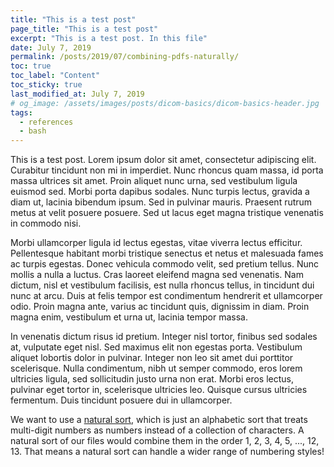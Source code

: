 ```yaml
---
title: "This is a test post"
page_title: "This is a test post"
excerpt: "This is a test post. In this file"
date: July 7, 2019
permalink: /posts/2019/07/combining-pdfs-naturally/
toc: true
toc_label: "Content"
toc_sticky: true
last_modified_at: July 7, 2019
# og_image: /assets/images/posts/dicom-basics/dicom-basics-header.jpg
tags:
  - references
  - bash
---
```


This is a test post. Lorem ipsum dolor sit amet, consectetur adipiscing elit. Curabitur tincidunt non mi in imperdiet. Nunc rhoncus quam massa, id porta massa ultrices sit amet. Proin aliquet nunc urna, sed vestibulum ligula euismod sed. Morbi porta dapibus sodales. Nunc turpis lectus, gravida a diam ut, lacinia bibendum ipsum. Sed in pulvinar mauris. Praesent rutrum metus at velit posuere posuere. Sed ut lacus eget magna tristique venenatis in commodo nisi.

<!--more-->
Morbi ullamcorper ligula id lectus egestas, vitae viverra lectus efficitur. Pellentesque habitant morbi tristique senectus et netus et malesuada fames ac turpis egestas. Donec vehicula commodo velit, sed pretium tellus. Nunc mollis a nulla a luctus. Cras laoreet eleifend magna sed venenatis. Nam dictum, nisl et vestibulum facilisis, est nulla rhoncus tellus, in tincidunt dui nunc at arcu. Duis at felis tempor est condimentum hendrerit et ullamcorper odio. Proin magna ante, varius ac tincidunt quis, dignissim in diam. Proin magna enim, vestibulum et urna ut, lacinia tempor massa.

In venenatis dictum risus id pretium. Integer nisl tortor, finibus sed sodales at, vulputate eget nisl. Sed maximus elit non egestas porta. Vestibulum aliquet lobortis dolor in pulvinar. Integer non leo sit amet dui porttitor scelerisque. Nulla condimentum, nibh ut semper commodo, eros lorem ultricies ligula, sed sollicitudin justo urna non erat. Morbi eros lectus, pulvinar eget tortor in, scelerisque ultricies leo. Quisque cursus ultricies fermentum. Duis tincidunt posuere dui in ullamcorper.

We want to use a [natural sort](https://en.wikipedia.org/wiki/Natural_sort_order), which is just an alphabetic sort that treats multi-digit numbers as numbers instead of a collection of characters. A natural sort of our files would combine them in the order 1, 2, 3, 4, 5, ..., 12, 13. That means a natural sort can handle a wider range of numbering styles!
